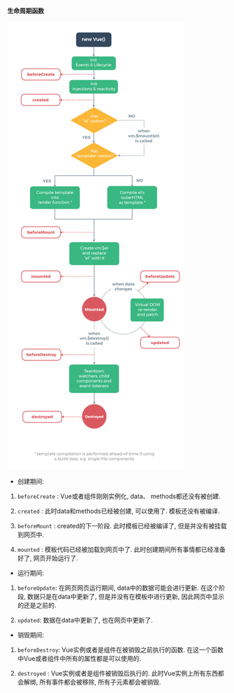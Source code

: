 #### 生命周期函数

![img](./image/01.01.png)

* 创建期间:
1. `beforeCreate` :
Vue或者组件刚刚实例化, data、 methods都还没有被创建.

2. `created` :
此时data和methods已经被创建, 可以使用了. 模板还没有被编译.

3. `beforeMount` :
created的下一阶段. 此时模板已经被编译了, 但是并没有被挂载到网页中.

4. `mounted` :
模板代码已经被加载到网页中了. 此时创建期间所有事情都已经准备好了, 网页开始运行了.

* 运行期间:
1. `beforeUpdate`:
在网页网页运行期间, data中的数据可能会进行更新. 在这个阶段, 数据只是在data中更新了, 但是并没有在模板中进行更新, 因此网页中显示的还是之前的.

2. `updated`:
数据在data中更新了, 也在网页中更新了.

* 销毁期间:
1.  `beforeDestroy`:
Vue实例或者是组件在被销毁之前执行的函数. 在这一个函数中Vue或者组件中所有的属性都是可以使用的.

2. `destroyed` :
Vue实例或者是组件被销毁后执行的. 此时Vue实例上所有东西都会解绑, 所有事件都会被移除, 所有子元素都会被销毁.

